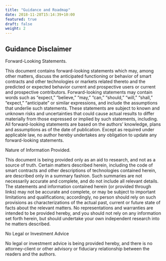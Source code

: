 ```yaml
---
title: "Guidance and Roadmap"
date: 2018-11-28T15:14:39+10:00
featured: true
draft: false
weight: 2
---
```


## Guidance Disclaimer

Forward-Looking Statements.

This document contains forward-looking statements which may, among other matters, discuss the anticipated functioning or behavior of smart contracts and other technologies or markets related thereto and the predicted or expected behavior current and prospective users or current and prospective contributors. Forward-looking statements may contain words such as “expect,” “believe,” “may,” “can,” “should,” “will,” “shall,” “expect,” “anticipate” or similar expressions, and include the assumptions that underlie such statements. These statements are subject to known and unknown risks and uncertainties that could cause actual results to differ materially from those expressed or implied by such statements, including. All forward-looking statements are based on the authors’ knowledge, plans and assumptions as of the date of publication. Except as required under applicable law, no author hereby undertakes any obligation to update any forward-looking statements.

Nature of Information Provided.

This document is being provided only as an aid to research, and not as a source of truth. Certain matters described herein, including the code of smart contracts and other descriptions of technologies contained herein, are described only in a summary fashion. Such summaries are not necessarily accurate and complete, and do not include all relevant details. The statements and information contained herein (or provided through links) may not be accurate and complete, or may be subject to important limitations and qualifications; accordingly, no person should rely on such provisions as characterizations of the actual past, current or future state of facts about the relevant matters. No representations and warranties are intended to be provided hereby, and you should not rely on any information set forth herein, but should undertake your own independent research into he matters described.

No Legal or Investment Advice

No legal or investment advice is being provided hereby, and there is no attorney-client or other advisory or fiduciary relationship between the readers and the authors.